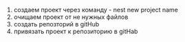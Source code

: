1) создаем проект через команду - nest new project name
2) очищаем проект от не нужных файлов
3) создать репозторий в gitHub
4) привязать проект к репозиторию в gitHab